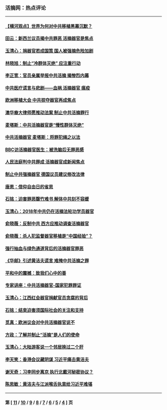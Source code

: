 ### 活摘网：热点评论
---
#### [【横河观点】世界为何对中共移植黑幕沉默？](../../pages/nf5879/n13244249.md?11160430) 
#### [田云：新西兰议员揭中共罪恶 活摘器官是焦点](../../pages/nf5879/n13070629.md?11160430) 
#### [玉清心：捐器官若成国策 国人被强摘危险加剧](../../pages/nf5879/n12802713.md?11160430) 
#### [林晓旭：制止“冷群体灭绝” 应注重行动](../../pages/nf5879/n12779736.md?11160430) 
#### [李正宽：官员亲属举报中共活摘 揭惨烈内幕](../../pages/nf5879/n12684490.md?11160430) 
#### [中共医疗谎言与悲剧——血祸 活摘器官 瘟疫](../../pages/nf5879/n12372103.md?11160430) 
#### [欧洲移植大会 中共掠夺器官再成焦点](../../pages/nf5879/n11538883.md?11160430) 
#### [澳华裔大律师愿推动法案 制止中共活摘罪行](../../pages/nf5879/n11377039.md?11160430) 
#### [麦塔斯：中共活摘器官是“慢性群体灭绝”](../../pages/nf5879/n11350529.md?11160430) 
#### [中共活摘器官 麦塔斯：将罪犯绳之以法](../../pages/nf5879/n11347973.md?11160430) 
#### [BBC访活摘器官医生：被洗脑后无罪恶感](../../pages/nf5879/n11335935.md?11160430) 
#### [人民法庭判中共罪成 活摘器官成新闻焦点](../../pages/nf5879/n11331578.md?11160430) 
#### [制止中共强摘器官 德国议员建议修改法律](../../pages/nf5879/n11249451.md?11160430) 
#### [唐恩：信仰自由日的省思](../../pages/nf5879/n11003525.md?11160430) 
#### [石铭：迫害罪恶罄竹难书  解体中共刻不容缓](../../pages/nf5879/n10942855.md?11160430) 
#### [玉清心：2018年中共仍在活摘法轮功学员器官](../../pages/nf5879/n10914646.md?11160430) 
#### [俞晓薇：反制中共 西方应推动调查活摘器官](../../pages/nf5879/n10794671.md?11160430) 
#### [俞晓薇：杀人犯监督器官移植是“中国经验”？](../../pages/nf5879/n10466427.md?11160430) 
#### [强行抽血与绿色通道背后的活摘器官罪恶](../../pages/nf5879/n10004708.md?11160430) 
#### [《华邮》引述黄洁夫谎言 难掩中共活摘之罪](../../pages/nf5879/n9642309.md?11160430) 
#### [平和中的震撼：致我们心中的善](../../pages/nf5879/n9021123.md?11160430) 
#### [专家讲座：中共活摘器官-国家犯罪罪证](../../pages/nf5879/n8828153.md?11160430) 
#### [玉清心：江西红会器官捐献官员贪腐的背后](../../pages/nf5879/n8522122.md?11160430) 
#### [石铭：结束迫害须国际社会的关注和支持](../../pages/nf5879/n8443497.md?11160430) 
#### [觅真：欧洲议会对中共活摘器官说不](../../pages/nf5879/n8337486.md?11160430) 
#### [方政：了解并制止“活摘”是人们的使命](../../pages/nf5879/n8329214.md?11160430) 
#### [玉清心：大陆游客说一个邻居换过二个肝](../../pages/nf5879/n8291404.md?11160430) 
#### [李天笑：香港会议藏阴谋 习近平痛击黄洁夫](../../pages/nf5879/n8241459.md?11160430) 
#### [谢天奇：习李同步离京 执行北戴河秘密协议？](../../pages/nf5879/n8230418.md?11160430) 
#### [陈思敏：黄洁夫与江派喉舌执意给习近平难堪](../../pages/nf5879/n8222166.md?11160430) 

---
#### 第 [ [11](./11.md?11160430) / [10](./10.md?11160430) / [9](./9.md?11160430) / [8](./8.md?11160430) / [7](./7.md?11160430) / [6](./6.md?11160430) / [5](./5.md?11160430) / [4](./4.md?11160430) ] 页
